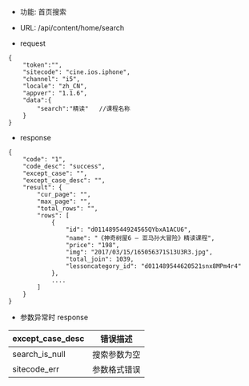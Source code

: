 * 功能: 首页搜索

* URL: /api/content/home/search

* request
```
{
    "token":"",
    "sitecode": "cine.ios.iphone",
    "channel": "i5", 
    "locale": "zh_CN",
    "appver": "1.1.6",
    "data":{
        "search":"精读"   //课程名称
    }
}
```

* response
```
{
    "code": "1",
    "code_desc": "success",
    "except_case": "",
    "except_case_desc": "",
    "result": {
        "cur_page": "",
        "max_page": "",
        "total_rows": "",
        "rows": [
            {
                "id": "d011489544924565QYbxA1ACU6",
                "name": "《神奇树屋6 – 亚马孙大冒险》精读课程",
                "price": "198",
                "img": "2017/03/15/165056371S13U3R3.jpg",
                "total_join": 1039,
                "lessoncategory_id": "d011489544620521snx8MPm4r4"
            },
            ....
        ]
    }
}
```
          
  - 参数异常时 response
  
 except_case_desc|错误描述
 -|-
 search_is_null|搜索参数为空
 sitecode_err|参数格式错误
